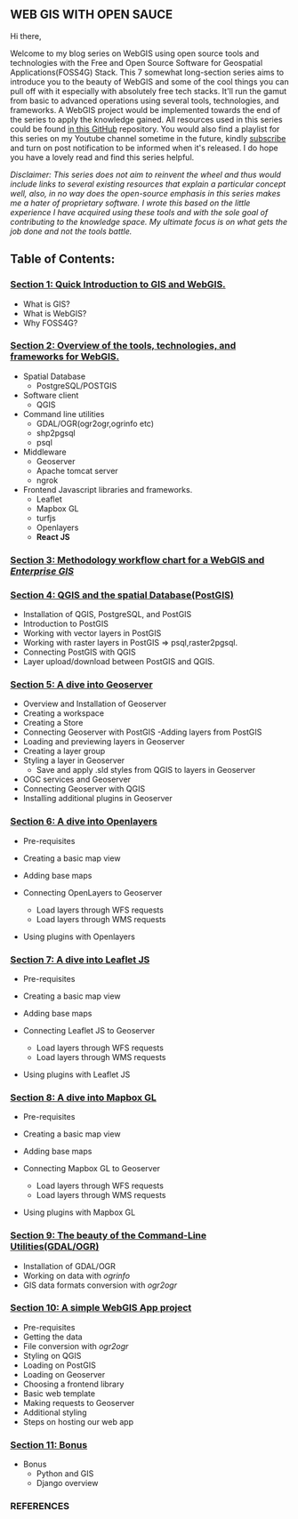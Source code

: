 
## WEB GIS WITH OPEN SAUCE

Hi there,

Welcome to my blog series on WebGIS using open source tools and technologies with the Free and Open Source Software for Geospatial Applications(FOSS4G) Stack. This 7 somewhat long-section series aims to introduce you to the beauty of WebGIS and some of the cool things you can pull off with it especially with absolutely free tech stacks. It'll run the gamut from basic to advanced operations using several tools, technologies, and frameworks. A WebGIS project would be implemented towards the end of the series to apply the knowledge gained. All resources used in this series could be found [in this GitHub](https://github.com/jeafreezy/WebGIS-with-Opensausce-Stack) repository. You would also find a playlist for this series on my Youtube channel sometime in the future, kindly [subscribe](https://www.youtube.com/channel/UCdYaK054HlTq49qOJDTh2oA) and turn on post notification to be informed when it's released. I do hope you have a lovely read and find this series helpful.

_Disclaimer: This series does not aim to reinvent the wheel and thus would include links to several existing resources that explain a particular concept well, also, in no way does the open-source emphasis in this series makes me a hater of proprietary software. I wrote this based on the little experience I have acquired using these tools and with the sole goal of contributing to the knowledge space. My ultimate focus is on what gets the job done and not the tools battle._
## Table of Contents:

### [Section 1: Quick Introduction to GIS and WebGIS.]()

- What is GIS?
- What is WebGIS?  
- Why FOSS4G?

### [Section 2: Overview of the tools, technologies, and frameworks for WebGIS.]()

- Spatial Database
  - PostgreSQL/POSTGIS
- Software client
  - QGIS
- Command line utilities
  - GDAL/OGR(ogr2ogr,ogrinfo etc)
  - shp2pgsql
  - psql
- Middleware
  - Geoserver
  - Apache tomcat server
  - ngrok
- Frontend Javascript libraries and frameworks.
  - Leaflet 
  - Mapbox GL
  - turfjs
  - Openlayers
  - **React JS**


### [Section 3: Methodology workflow chart for a WebGIS and *Enterprise GIS*]()

### [Section 4: QGIS and the spatial Database(PostGIS) ]()

- Installation of QGIS, PostgreSQL, and PostGIS
- Introduction to PostGIS
- Working with vector layers in PostGIS
- Working with raster layers in PostGIS => psql,raster2pgsql.
- Connecting PostGIS with QGIS
- Layer upload/download between PostGIS and QGIS.

### [Section 5: A dive into Geoserver](./section5.md)
- Overview and Installation of Geoserver  
- Creating a workspace
- Creating a Store
- Connecting Geoserver with PostGIS
    -Adding layers from PostGIS
- Loading and previewing layers in Geoserver
- Creating a layer group
- Styling a layer in Geoserver
    - Save and apply .sld styles from QGIS to layers in Geoserver
- OGC services and Geoserver
- Connecting Geoserver with QGIS
- Installing additional plugins in Geoserver
### [Section 6: A dive into Openlayers]()
- Pre-requisites
- Creating a basic map view
- Adding base maps
- Connecting OpenLayers to Geoserver

    - Load layers through WFS requests
    - Load layers through WMS requests
- Using plugins with Openlayers
### [Section 7: A dive into Leaflet JS]()
- Pre-requisites
- Creating a basic map view
- Adding base maps
- Connecting Leaflet JS to Geoserver

    - Load layers through WFS requests
    - Load layers through WMS requests
- Using plugins with Leaflet JS
### [Section 8: A dive into Mapbox GL]()
- Pre-requisites
- Creating a basic map view
- Adding base maps
- Connecting Mapbox GL to Geoserver

    - Load layers through WFS requests
    - Load layers through WMS requests
- Using plugins with Mapbox GL
### [Section 9: The beauty of the Command-Line Utilities(GDAL/OGR)](./section9.md)
- Installation of GDAL/OGR
- Working on data with *ogrinfo*
- GIS data formats conversion with  *ogr2ogr*

### [Section 10: A simple WebGIS App project ]()
- Pre-requisites
- Getting the data
- File conversion with *ogr2ogr*
- Styling on QGIS
- Loading on PostGIS
- Loading on Geoserver
- Choosing a frontend library
- Basic web template
- Making requests to Geoserver
- Additional styling
- Steps on hosting our web app

### [Section 11: Bonus]()
- Bonus
  - Python and GIS
  - Django overview

### REFERENCES




